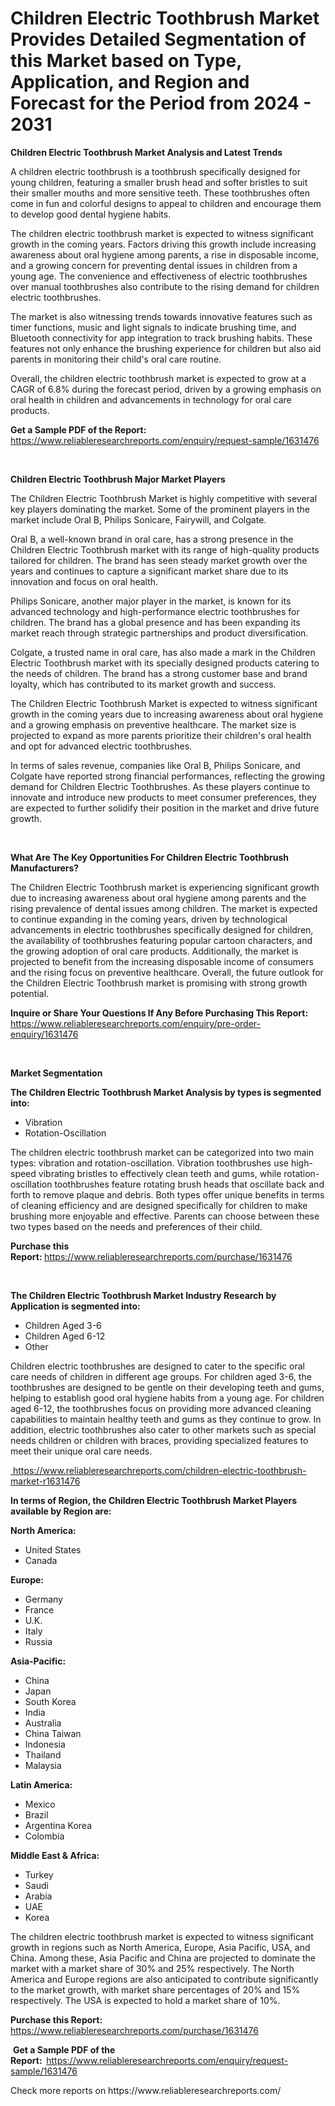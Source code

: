 <p><h1>Children Electric Toothbrush Market Provides Detailed Segmentation of this Market based on Type, Application, and Region and Forecast for the Period from 2024 - 2031</h1></p><p><strong>Children Electric Toothbrush Market Analysis and Latest Trends</strong></p>
<p><p>A children electric toothbrush is a toothbrush specifically designed for young children, featuring a smaller brush head and softer bristles to suit their smaller mouths and more sensitive teeth. These toothbrushes often come in fun and colorful designs to appeal to children and encourage them to develop good dental hygiene habits.</p><p>The children electric toothbrush market is expected to witness significant growth in the coming years. Factors driving this growth include increasing awareness about oral hygiene among parents, a rise in disposable income, and a growing concern for preventing dental issues in children from a young age. The convenience and effectiveness of electric toothbrushes over manual toothbrushes also contribute to the rising demand for children electric toothbrushes.</p><p>The market is also witnessing trends towards innovative features such as timer functions, music and light signals to indicate brushing time, and Bluetooth connectivity for app integration to track brushing habits. These features not only enhance the brushing experience for children but also aid parents in monitoring their child's oral care routine.</p><p>Overall, the children electric toothbrush market is expected to grow at a CAGR of 6.8% during the forecast period, driven by a growing emphasis on oral health in children and advancements in technology for oral care products.</p></p>
<p><strong>Get a Sample PDF of the Report:&nbsp;</strong> <a href="https://www.reliableresearchreports.com/enquiry/request-sample/1631476">https://www.reliableresearchreports.com/enquiry/request-sample/1631476</a></p>
<p>&nbsp;</p>
<p><strong>Children Electric Toothbrush Major Market Players</strong></p>
<p><p>The Children Electric Toothbrush Market is highly competitive with several key players dominating the market. Some of the prominent players in the market include Oral B, Philips Sonicare, Fairywill, and Colgate. </p><p>Oral B, a well-known brand in oral care, has a strong presence in the Children Electric Toothbrush market with its range of high-quality products tailored for children. The brand has seen steady market growth over the years and continues to capture a significant market share due to its innovation and focus on oral health.</p><p>Philips Sonicare, another major player in the market, is known for its advanced technology and high-performance electric toothbrushes for children. The brand has a global presence and has been expanding its market reach through strategic partnerships and product diversification.</p><p>Colgate, a trusted name in oral care, has also made a mark in the Children Electric Toothbrush market with its specially designed products catering to the needs of children. The brand has a strong customer base and brand loyalty, which has contributed to its market growth and success.</p><p>The Children Electric Toothbrush Market is expected to witness significant growth in the coming years due to increasing awareness about oral hygiene and a growing emphasis on preventive healthcare. The market size is projected to expand as more parents prioritize their children's oral health and opt for advanced electric toothbrushes.</p><p>In terms of sales revenue, companies like Oral B, Philips Sonicare, and Colgate have reported strong financial performances, reflecting the growing demand for Children Electric Toothbrushes. As these players continue to innovate and introduce new products to meet consumer preferences, they are expected to further solidify their position in the market and drive future growth.</p></p>
<p>&nbsp;</p>
<p><strong>What Are The Key Opportunities For Children Electric Toothbrush Manufacturers?</strong></p>
<p><p>The Children Electric Toothbrush market is experiencing significant growth due to increasing awareness about oral hygiene among parents and the rising prevalence of dental issues among children. The market is expected to continue expanding in the coming years, driven by technological advancements in electric toothbrushes specifically designed for children, the availability of toothbrushes featuring popular cartoon characters, and the growing adoption of oral care products. Additionally, the market is projected to benefit from the increasing disposable income of consumers and the rising focus on preventive healthcare. Overall, the future outlook for the Children Electric Toothbrush market is promising with strong growth potential.</p></p>
<p><strong>Inquire or Share Your Questions If Any Before Purchasing This Report:</strong> <a href="https://www.reliableresearchreports.com/enquiry/pre-order-enquiry/1631476">https://www.reliableresearchreports.com/enquiry/pre-order-enquiry/1631476</a></p>
<p>&nbsp;</p>
<p><strong>Market Segmentation</strong></p>
<p><strong>The Children Electric Toothbrush Market Analysis by types is segmented into:</strong></p>
<p><ul><li>Vibration</li><li>Rotation-Oscillation</li></ul></p>
<p><p>The children electric toothbrush market can be categorized into two main types: vibration and rotation-oscillation. Vibration toothbrushes use high-speed vibrating bristles to effectively clean teeth and gums, while rotation-oscillation toothbrushes feature rotating brush heads that oscillate back and forth to remove plaque and debris. Both types offer unique benefits in terms of cleaning efficiency and are designed specifically for children to make brushing more enjoyable and effective. Parents can choose between these two types based on the needs and preferences of their child.</p></p>
<p><strong>Purchase this Report:&nbsp;</strong><a href="https://www.reliableresearchreports.com/purchase/1631476">https://www.reliableresearchreports.com/purchase/1631476</a></p>
<p>&nbsp;</p>
<p><strong>The Children Electric Toothbrush Market Industry Research by Application is segmented into:</strong></p>
<p><ul><li>Children Aged 3-6</li><li>Children Aged 6-12</li><li>Other</li></ul></p>
<p><p>Children electric toothbrushes are designed to cater to the specific oral care needs of children in different age groups. For children aged 3-6, the toothbrushes are designed to be gentle on their developing teeth and gums, helping to establish good oral hygiene habits from a young age. For children aged 6-12, the toothbrushes focus on providing more advanced cleaning capabilities to maintain healthy teeth and gums as they continue to grow. In addition, electric toothbrushes also cater to other markets such as special needs children or children with braces, providing specialized features to meet their unique oral care needs.</p></p>
<p><a href="https://www.reliableresearchreports.com/children-electric-toothbrush-market-r1631476">&nbsp;https://www.reliableresearchreports.com/children-electric-toothbrush-market-r1631476</a></p>
<p><strong>In terms of Region, the Children Electric Toothbrush Market Players available by Region are:</strong></p>
<p>
    <p> <strong> North America: </strong>
        <ul>
            <li>United States</li>
            <li>Canada</li>
        </ul>
        </p> 
    <p> <strong> Europe: </strong>
        <ul>
            <li>Germany</li>
            <li>France</li>
            <li>U.K.</li>
            <li>Italy</li>
            <li>Russia</li>
        </ul>
        </p> 
    <p> <strong> Asia-Pacific: </strong>
        <ul>
            <li>China</li>
            <li>Japan</li>
            <li>South Korea</li>
            <li>India</li>
            <li>Australia</li>
            <li>China Taiwan</li>
            <li>Indonesia</li>
            <li>Thailand</li>
            <li>Malaysia</li>
        </ul>
        </p> 
    <p> <strong> Latin America: </strong>
        <ul>
            <li>Mexico</li>
            <li>Brazil</li>
            <li>Argentina Korea</li>
            <li>Colombia</li>
        </ul>
        </p> 
    <p> <strong> Middle East & Africa: </strong>
        <ul>
            <li>Turkey</li>
            <li>Saudi</li>
            <li>Arabia</li>
            <li>UAE</li>
            <li>Korea</li>
        </ul>
    </p>
    </p>
<p><p>The children electric toothbrush market is expected to witness significant growth in regions such as North America, Europe, Asia Pacific, USA, and China. Among these, Asia Pacific and China are projected to dominate the market with a market share of 30% and 25% respectively. The North America and Europe regions are also anticipated to contribute significantly to the market growth, with market share percentages of 20% and 15% respectively. The USA is expected to hold a market share of 10%.</p></p>
<p><strong>Purchase this Report: </strong><a href="https://www.reliableresearchreports.com/purchase/1631476">https://www.reliableresearchreports.com/purchase/1631476</a></p>
<p>&nbsp;<strong>Get a Sample PDF of the Report:&nbsp;&nbsp;</strong><a href="https://www.reliableresearchreports.com/enquiry/request-sample/1631476">https://www.reliableresearchreports.com/enquiry/request-sample/1631476</a></p>
<p><strong></strong></p>
<p>Check more reports on https://www.reliableresearchreports.com/</p>